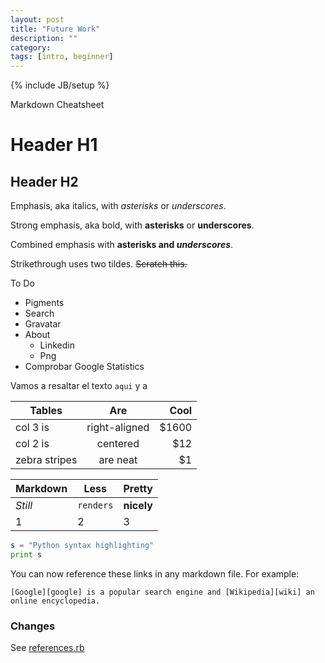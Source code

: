 ```yaml
---
layout: post
title: "Future Work"
description: ""
category: 
tags: [intro, beginner]
---
```

{% include JB/setup %}

Markdown Cheatsheet

# Header H1

## Header H2


Emphasis, aka italics, with *asterisks* or _underscores_.

Strong emphasis, aka bold, with **asterisks** or __underscores__.

Combined emphasis with **asterisks and _underscores_**.

Strikethrough uses two tildes. ~~Scratch this.~~

To Do 

* Pigments 
* Search
* Gravatar
* About
	* Linkedin
	* Png
* Comprobar Google Statistics

Vamos a resaltar el texto `aqui` y a


| Tables        | Are           | Cool  |
| ------------- |:-------------:| -----:|
| col 3 is      | right-aligned | $1600 |
| col 2 is      | centered      |   $12 |
| zebra stripes | are neat      |    $1 |


Markdown | Less | Pretty
--- | --- | ---
*Still* | `renders` | **nicely**
1 | 2 | 3



```python
s = "Python syntax highlighting"
print s
```

You can now reference these links in any markdown file.
For example:

    [Google][google] is a popular search engine and [Wikipedia][wiki] an
    online encyclopedia.

### Changes
See [references.rb](https://github.com/olov/jekyll-references/blob/master/references.rb)

